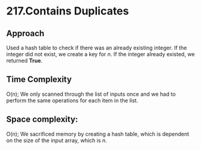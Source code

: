 # 217.Contains Duplicates

## Approach
Used a hash table to check if there was an already existing integer. If the integer did not exist, we create a key for *n*. If the integer already existed, we returned **True**.

## Time Complexity
O(n); We only scanned through the list of inputs once and we had to perform the same operations for each item in the list.


## Space complexity:
O(n); We sacrificed memory by creating a hash table, which is dependent on the size of the input array, which is *n*.
